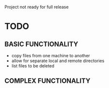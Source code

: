 Project not ready for full release

# TODO

## BASIC FUNCTIONALITY 

- copy files from one machine to another
- allow for separate local and remote directories
- list files to be deleted

## COMPLEX FUNCTIONALITY
